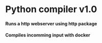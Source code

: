 # Python compiler v1.0
#### Runs a http webserver using http package
#### Compiles incomming input with docker